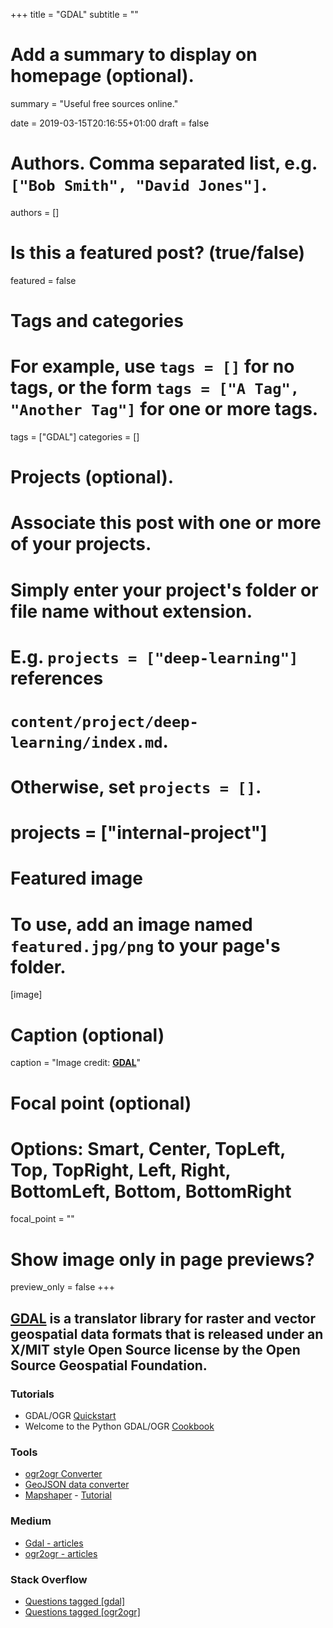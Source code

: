 +++
title = "GDAL"
subtitle = ""

# Add a summary to display on homepage (optional).
summary = "Useful free sources online."

date = 2019-03-15T20:16:55+01:00
draft = false

# Authors. Comma separated list, e.g. `["Bob Smith", "David Jones"]`.
authors = []

# Is this a featured post? (true/false)
featured = false

# Tags and categories
# For example, use `tags = []` for no tags, or the form `tags = ["A Tag", "Another Tag"]` for one or more tags.
tags = ["GDAL"]
categories = []

# Projects (optional).
#   Associate this post with one or more of your projects.
#   Simply enter your project's folder or file name without extension.
#   E.g. `projects = ["deep-learning"]` references
#   `content/project/deep-learning/index.md`.
#   Otherwise, set `projects = []`.
# projects = ["internal-project"]

# Featured image
# To use, add an image named `featured.jpg/png` to your page's folder.
[image]
  # Caption (optional)
  caption = "Image credit: [**GDAL**](https://www.gdal.org/)"


  # Focal point (optional)
  # Options: Smart, Center, TopLeft, Top, TopRight, Left, Right, BottomLeft, Bottom, BottomRight
  focal_point = ""

  # Show image only in page previews?
  preview_only = false
+++

## **[GDAL](https://www.gdal.org/)** is a translator library for raster and vector geospatial data formats that is released under an X/MIT style Open Source license by the Open Source Geospatial Foundation.


### Tutorials

- GDAL/OGR [Quickstart](https://live.osgeo.org/en/quickstart/gdal_quickstart.html)
- Welcome to the Python GDAL/OGR [Cookbook](https://pcjericks.github.io/py-gdalogr-cookbook/index.html)


### Tools
- [ogr2ogr Converter](http://ogre.adc4gis.com/)
- [GeoJSON data converter](http://geojson.io)
- [Mapshaper](https://mapshaper.org/) - [Tutorial](https://datavizforall.org/convert-edit-join-and-dissolve-with-mapshaper-org.html)

### Medium
- [Gdal - articles](https://medium.com/tag/gdal/archive)
- [ogr2ogr - articles](https://medium.com/tag/ogr2ogr/archive)

### Stack Overflow
- [Questions tagged [gdal]](https://stackoverflow.com/questions/tagged/gdal)
- [Questions tagged [ogr2ogr]](https://stackoverflow.com/questions/tagged/ogr2ogr)

